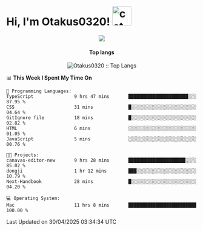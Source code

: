 <h1> Hi, I'm Otakus0320! <img src="https://media.giphy.com/media/mGcNjsfWAjY5AEZNw6/giphy.gif" width="50" alt="cat"></h1>

<p align="center"><a href="https://wakatime.com/@044d69d0-1253-4f60-96b6-5d19a0f9dde5"><img src="https://wakatime.com/badge/user/044d69d0-1253-4f60-96b6-5d19a0f9dde5.svg" /></a></p>

<h4 align="center">Top langs</h4>

<p align="center"><img src="https://github-readme-stats.vercel.app/api/top-langs/?username=Otakus0320&langs_count=10&theme=tokyonight&layout=compact&timestamp={{random_number}}" alt="Otakus0320 :: Top Langs" /></p>

<!--START_SECTION:waka-->
📊 **This Week I Spent My Time On** 

```text
💬 Programming Languages: 
TypeScript               9 hrs 47 mins       ██████████████████████░░░   87.95 % 
CSS                      31 mins             █░░░░░░░░░░░░░░░░░░░░░░░░   04.64 % 
GitIgnore file           18 mins             █░░░░░░░░░░░░░░░░░░░░░░░░   02.82 % 
HTML                     6 mins              ░░░░░░░░░░░░░░░░░░░░░░░░░   01.05 % 
JavaScript               5 mins              ░░░░░░░░░░░░░░░░░░░░░░░░░   00.76 % 

🐱‍💻 Projects: 
canavas-editor-new       9 hrs 28 mins       █████████████████████░░░░   85.02 % 
dongji                   1 hr 12 mins        ███░░░░░░░░░░░░░░░░░░░░░░   10.79 % 
Next-Handbook            28 mins             █░░░░░░░░░░░░░░░░░░░░░░░░   04.20 % 

💻 Operating System: 
Mac                      11 hrs 8 mins       █████████████████████████   100.00 % 
```


 Last Updated on 30/04/2025 03:34:34 UTC
<!--END_SECTION:waka-->
